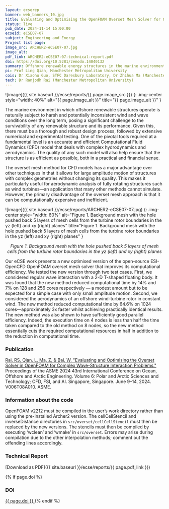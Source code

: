 ```yaml
---
layout: ecserep
banner: web_banners_10.jpg
title: Evaluating and Optimising the OpenFOAM Overset Mesh Solver for Offshore Renewable Applications
status: live
pub_date: 2024-11-14 15:00:00
ecseid: eCSE07-07
subject: Engineering and Energy
Project list page:
image_src: ARCHER2-eCSE07-07.jpg
image_alt: 
pdf_link: ARCHER2-eCSE07-07-technical-report.pdf
doi: https://doi.org/10.5281/zenodo.14040132
summary: Offshore renewable energy structures in the marine environment operate in harsh and inconsistent conditions. The design process for these structures must be robust, and involves extensive numerical and experimental testing. An accurate and efficient Computational Fluid Dynamics (CFD) model is needed in order to capture the complex hydrodynamics and aerodynamics. The overset method for CFD models is particularly well suited to the task, but it can be computationally expensive and inefficient. This eCSE project developed a new optimised version of the open-source ESI-OpenCFD OpenFOAM overset mesh solver. In both test cases used, the computational time was reduced, and in one of the cases the model ran three times faster than before. Additionally, the new method was shown to be more efficient, running faster even when using half the number of computational nodes as before.
pi: Prof Ling Qian, Manchester Metropolitan University
cois: Dr Xiaohu Guo, STFC Daresbury Laboratory, Dr Zhihua Ma (Manchester Metropolitan University), Dr Wei Bai (Manchester Metropolitan University)
tech: Dr Ranjodh Rai (Manchester Metropolitan University) 
---
```




![image]({{ site.baseurl }}/ecse/reports/{{ page.image_src }})
{: .img-center style="width: 40%" alt="{{ page.image_alt }}" title="{{ page.image_alt }}" }



The marine environment in which offshore renewable structures operate is naturally subject to harsh and potentially inconsistent wind and wave conditions over the long term, posing a significant challenge to the survivability of any renewable structure and its performance. Given this, there must be a thorough and robust design process, followed by extensive numerical and experimental testing. One of the pivotal tools required at a fundamental level is an accurate and efficient Computational Fluid Dynamics (CFD) model that deals with complex hydrodynamics and aerodynamics. The quality of any such model will also help ensure that the structure is as efficient as possible, both in a practical and financial sense.

The overset mesh method for CFD models has a major advantage over other techniques in that it allows for large amplitude motion of structures with complex geometries without changing its quality. This makes it particularly useful for aerodynamic analysis of fully rotating structures such as wind turbines—an application that many other methods cannot simulate. However, the primary disadvantage of the overset mesh approach is that it can be computationally expensive and inefficient.



![image]({{ site.baseurl }}/ecse/reports/ARCHER2-eCSE07-07.jpg)
{: .img-center style="width: 60%" alt="Figure 1. Background mesh with the hole pushed back 5 layers of mesh cells from the turbine rotor boundaries in the yz (left) and xy (right) planes" title="Figure 1. Background mesh with the hole pushed back 5 layers of mesh cells from the turbine rotor boundaries in the yz (left) and xy (right) planes" }


<p align="center"><i>Figure 1. Background mesh with the hole pushed back 5 layers of mesh cells from the turbine rotor boundaries in the yz (left) and xy (right) planes</i></p>
 
Our eCSE work presents a new optimised version of the open-source ESI-OpenCFD OpenFOAM overset mesh solver that improves its computational efficiency. We tested the new version through two test cases. First, we considered regular wave interaction with a 2-D T-shaped floating body. It was found that the new method reduced computational time by 14% and 7% on 128 and 256 cores respectively — a modest amount but to be expected for a simple case with only small amplitude motion. Second, we considered the aerodynamics of an offshore wind-turbine rotor in constant wind. The new method reduced computational time by 64.6% on 1024 cores—approximately 3x faster whilst achieving practically identical results. The new method was also shown to have sufficiently good parallel efficiency. Indeed, the execution time on 4 nodes is less than half the time taken compared to the old method on 8 nodes, so the new method essentially cuts the required computational resources in half in addition to the reduction in computational time.

### Publication 
[Rai, RS, Qian, L, Ma, Z, & Bai, W. "Evaluating and Optimising the Overset Solver in OpenFOAM for Complex Wave-Structure Interaction Problems."](https://doi.org/10.1115/OMAE2024-127472)  Proceedings of the ASME 2024 43rd International Conference on Ocean, Offshore and Arctic Engineering. Volume 6: Polar and Arctic Sciences and Technology; CFD, FSI, and AI. Singapore, Singapore. June 9–14, 2024. V006T08A010. ASME.  

 
### Information about the code
 
OpenFOAM v2212 must be compiled in the user’s work directory rather than using the pre-installed Archer2 version. The cellCellStencil and inverseDistance directories in `src/overset/cellCellStencil` must then be replaced by the new versions. The stencils must then be compiled by executing ‘wclean’ and ‘wmake’ in `src/overset`. Errors may arise during compilation due to the other interpolation methods; comment out the offending lines accordingly.



### Technical Report

[Download as PDF]({{ site.baseurl }}/ecse/reports/{{ page.pdf_link }}) 

{% if page.doi  %}
### DOI
  <a href="https://doi.org/{{ page.doi }}">
     {{ page.doi }}
  </a>
{% endif %}